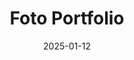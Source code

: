 ---
date: 2025-01-12
title: Foto Portfolio
description: Dit is het foto portfolio van Frits Teeuwen
---